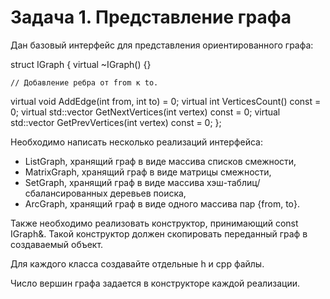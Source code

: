 # Задача 1. Представление графа

Дан базовый интерфейс для представления ориентированного графа:

struct IGraph {
virtual ~IGraph() {}
	
	// Добавление ребра от from к to.
virtual void AddEdge(int from, int to) = 0;
virtual int VerticesCount() const  = 0;
virtual std::vector<int> GetNextVertices(int vertex) const = 0;
virtual std::vector<int> GetPrevVertices(int vertex) const = 0;
};

Необходимо написать несколько реализаций интерфейса:
-	ListGraph, хранящий граф в виде массива списков смежности,
-	MatrixGraph, хранящий граф в виде матрицы смежности,
-	SetGraph, хранящий граф в виде массива хэш-таблиц/сбалансированных деревьев поиска,
-	ArcGraph, хранящий граф в виде одного массива пар {from, to}.

Также необходимо реализовать конструктор, принимающий const IGraph&. Такой конструктор должен скопировать переданный граф в создаваемый объект.

Для каждого класса создавайте отдельные h и cpp файлы.

Число вершин графа задается в конструкторе каждой реализации.
